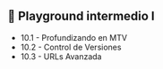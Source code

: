 ## 🎯 Playground intermedio I

- 10.1 - Profundizando en MTV
- 10.2 - Control de Versiones
- 10.3 - URLs Avanzada